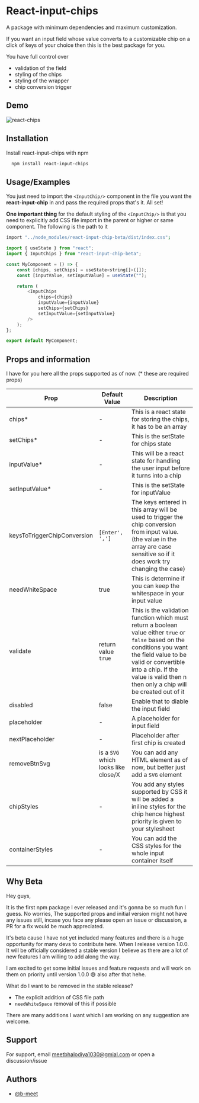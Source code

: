 # React-input-chips

A package with minimum dependencies and maximum customization.

If you want an input field whose value converts to a customizable chip on a click of keys of your choice then this is the best package for you.

You have full control over

-   validation of the field
-   styling of the chips
-   styling of the wrapper
-   chip conversion trigger

## Demo
![react-chips](https://github.com/user-attachments/assets/ba33d40e-63ea-46fa-8011-d418ea211a0a)


## Installation

Install react-input-chips with npm

```bash
  npm install react-input-chips
```


## Usage/Examples

You just need to import the `<InputChip/>` component in the file you want the **react-input-chip** in and pass the required props that's it. All set!

**One important thing** for the default styling of the `<InputChip/>` is that you need to explicitly add CSS file import in the parent or higher or same component. 
The following is the path to it

```bash
import "../node_modules/react-input-chip-beta/dist/index.css";
```


```javascript
import { useState } from "react";
import { InputChips } from "react-input-chip-beta";

const MyComponent = () => {
	const [chips, setChips] = useState<string[]>([]);
	const [inputValue, setInputValue] = useState("");

	return (
		<InputChips
			chips={chips}
			inputValue={inputValue}
			setChips={setChips}
			setInputValue={setInputValue}
		/>
	);
};

export default MyComponent;


```



## Props and information

I have for you here all the props supported as of now. (* these are required props)

| Prop                        | Default Value                       | Description                                                                                                                                                                                                                                                 |
| --------------------------- | ----------------------------------- | ----------------------------------------------------------------------------------------------------------------------------------------------------------------------------------------------------------------------------------------------------------- |
| chips\*                     | -                                   | This is a react state for storing the chips, it has to be an array                                                                                                                                                                                          |
| setChips\*                  | -                                   | This is the setState for chips state                                                                                                                                                                                                                        |
| inputValue\*                | -                                   | This will be a react state for handling the user input before it turns into a chip                                                                                                                                                                          |
| setInputValue\*             | -                                   | This is the setState for inputValue                                                                                                                                                                                                                         |
| keysToTriggerChipConversion | `[Enter', ',']`                     | The keys entered in this array will be used to trigger the chip conversion from input value. (the value in the array are case sensitive so if it does work try changing the case)                                                                           |
| needWhiteSpace              | true                                | This is determine if you can keep the whitespace in your input value                                                                                                                                                                                        |
| validate                    | return value `true`                 | This is the validation function which must return a boolean value either `true` or `false` based on the conditions you want the field value to be valid or convertible into a chip. If the value is valid then n then only a chip will be created out of it |
| disabled                    | false                               | Enable that to diable the input field                                                                                                                                                                                                                       |
| placeholder                 | -                                   | A placeholder for input field                                                                                                                                                                                                                               |
| nextPlaceholder             | -                                   | Placeholder after first chip is created                                                                                                                                                                                                                     |
| removeBtnSvg                | is a `SVG` which looks like close/X | You can add any HTML element as of now, but better just add a `SVG` element                                                                                                                                                                                 |
| chipStyles                  | -                                   | You add any styles supported by CSS it will be added a iniline styles for the chip hence highest priority is given to your stylesheet                                                                                                                       |
| containerStyles             | -                                   | You can add the CSS styles for the whole input container itself                                                                                                                                                                                             |


## Why Beta

Hey guys, 

It is the first npm package I ever released and it's gonna be so much fun I guess. No worries, The supported props and initial version might not have any issues still, incase you face any please open an issue or discussion, a PR for a fix would be much appreciated.

It's beta cause I have not yet included many features and there is a huge opportunity for many devs to contribute here.
When I release version 1.0.0. It will be officially considered a stable version I believe as there are a lot of new features I am willing to add along the way.

I am excited to get some initial issues and feature requests and will work on them on priority until version 1.0.0 😅 also after that hehe.

What do I want to be removed in the stable release?
- The explicit addition of CSS file path
- `needWhiteSpace` removal of this if possible

There are many additions I want which I am working on any suggestion are welcome.


## Support
For support, email meetbhalodiya1030@gmial.com or open a discussion/issue

## Authors

-   [@b-meet](https://github.com/b-meet)
